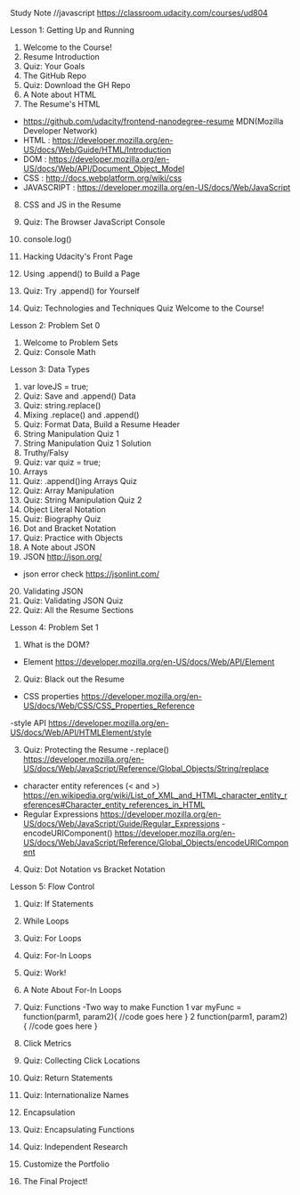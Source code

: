 Study Note
//javascript
https://classroom.udacity.com/courses/ud804

Lesson 1:
Getting Up and Running
 1. Welcome to the Course!
 2. Resume Introduction
 3. Quiz: Your Goals
 4. The GitHub Repo
 5. Quiz: Download the GH Repo
 6. A Note about HTML
 7. The Resume's HTML
 - https://github.com/udacity/frontend-nanodegree-resume
 MDN(Mozilla Developer Network)
 - HTML : https://developer.mozilla.org/en-US/docs/Web/Guide/HTML/Introduction
 - DOM : https://developer.mozilla.org/en-US/docs/Web/API/Document_Object_Model
 - CSS : http://docs.webplatform.org/wiki/css
 - JAVASCRIPT : https://developer.mozilla.org/en-US/docs/Web/JavaScript
 
 8. CSS and JS in the Resume
 
 9. Quiz: The Browser JavaScript Console
 10. console.log()
 11. Hacking Udacity's Front Page
 12. Using .append() to Build a Page
 13. Quiz: Try .append() for Yourself
 14. Quiz: Technologies and Techniques Quiz
Welcome to the Course!



Lesson 2:
Problem Set 0
 1. Welcome to Problem Sets
 2. Quiz: Console Math


Lesson 3:
Data Types
 1. var loveJS = true;
 2. Quiz: Save and .append() Data
 3. Quiz: string.replace()
 4. Mixing .replace() and .append()
 5. Quiz: Format Data, Build a Resume Header
 6. String Manipulation Quiz 1
 7. String Manipulation Quiz 1 Solution
 8. Truthy/Falsy
 9. Quiz: var quiz = true;
 10. Arrays
 11. Quiz: .append()ing Arrays Quiz
 12. Quiz: Array Manipulation
 13. Quiz: String Manipulation Quiz 2
 14. Object Literal Notation
 15. Quiz: Biography Quiz
 16. Dot and Bracket Notation
 17. Quiz: Practice with Objects
 18. A Note about JSON
 19. JSON
 http://json.org/
 - json error check
 https://jsonlint.com/
 
 
 20. Validating JSON
 21. Quiz: Validating JSON Quiz
 22. Quiz: All the Resume Sections



Lesson 4:
Problem Set 1
 1. What is the DOM?
 - Element
 https://developer.mozilla.org/en-US/docs/Web/API/Element
 
 2. Quiz: Black out the Resume
 - CSS properties 
 https://developer.mozilla.org/en-US/docs/Web/CSS/CSS_Properties_Reference
 
 -style API
 https://developer.mozilla.org/en-US/docs/Web/API/HTMLElement/style
 
 3. Quiz: Protecting the Resume
-.replace()
https://developer.mozilla.org/en-US/docs/Web/JavaScript/Reference/Global_Objects/String/replace
-  character entity references (&lt; and &gt;)
https://en.wikipedia.org/wiki/List_of_XML_and_HTML_character_entity_references#Character_entity_references_in_HTML
- Regular Expressions
https://developer.mozilla.org/en-US/docs/Web/JavaScript/Guide/Regular_Expressions
-encodeURIComponent()
https://developer.mozilla.org/en-US/docs/Web/JavaScript/Reference/Global_Objects/encodeURIComponent


4. Quiz: Dot Notation vs Bracket Notation

Lesson 5:
Flow Control
 1. Quiz: If Statements
 2. While Loops
 3. Quiz: For Loops
 4. Quiz: For-In Loops
 5. Quiz: Work!

 
 6. A Note About For-In Loops
 7. Quiz: Functions
-Two way to make Function
1
var myFunc = function(parm1, param2){
    //code goes here
}
2
function(parm1, param2){
    //code goes here
}

 8. Click Metrics
 9. Quiz: Collecting Click Locations
 10. Quiz: Return Statements
 11. Quiz: Internationalize Names
 12. Encapsulation
 13. Quiz: Encapsulating Functions
 14. Quiz: Independent Research
 15. Customize the Portfolio
 16. The Final Project!


